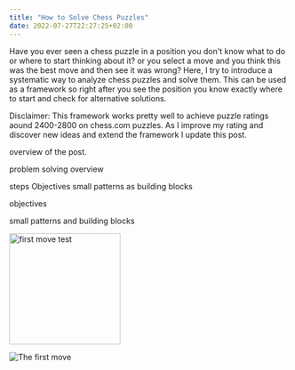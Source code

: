 ```yaml
---
title: "How to Solve Chess Puzzles"
date: 2022-07-27T22:27:25+02:00
---
```


Have you ever seen a chess puzzle in a position you don't know what to do or where to start thinking 
about it? or you select a move and you think this was the best move and then see it was wrong? Here,
I try to introduce a systematic way to analyze chess puzzles and solve them. This can be used as a
framework so right after you see the position you know exactly where to start and check for alternative
solutions.

Disclaimer: This framework works pretty well to achieve puzzle ratings aound 2400-2800 on chess.com
puzzles. As I improve my rating and discover new ideas and extend the framework I update this post.

overview of the post.   

problem solving overview

steps
Objectives
small patterns as building blocks 

objectives

small patterns and building blocks

<img src="/images/1.jpeg" alt="first move test" width="200"/>

![The first move](/images/1.jpeg)
